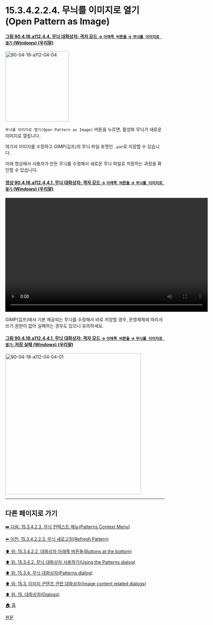 # 15.3.4.2.2.4. 무늬를 이미지로 열기(Open Pattern as Image)

<a id="90-04-18-a112-04-04"></a>

#### [그림 90.4.18.a112.4.4. 무늬 대화상자: 격자 모드 → `아래쪽 버튼들` → `무늬를 이미지로 열기` (Windows) (우리말)](./90-04-0018-patterns.md#90-04-18-a112-04-04)
<img width="200" height="222" alt="90-04-18-a112-04-04" src="https://github.com/user-attachments/assets/7f54e313-fe9a-44e3-bd5a-397a55dcf54d" />

`무늬를 이미지로 열기(Open Pattern as Image)` 버튼을 누르면, 활성화 무늬가 새로운 이미지로 열립니다.

여기서 이미지를 수정하고 GIMP(김프)의 무늬 파일 포맷인 `.pat`로 저장할 수 있습니다.

아래 영상에서 사용자가 만든 무늬를 수정해서 새로운 무늬 파일로 저장하는 과정을 확인할 수 있습니다.

<a id="90-04-18-a112-04-04-01"></a>

#### [영상 90.4.18.a112.4.4.1. 무늬 대화상자: 격자 모드 → `아래쪽 버튼들` → `무늬를 이미지로 열기` (Windows) (우리말)](./90-04-0018-patterns.md#90-04-18-a112-04-04-01)
<video controls="controls" width="640" height="360" src="https://github.com/user-attachments/assets/54a26013-08df-4e42-9d32-048fb410a844"></video>

GIMP(김프)에서 기본 제공되는 무늬를 수정해서 바로 저장할 경우, 운영체제에 따라서 쓰기 권한이 없어 실패하는 경우도 있으니 유의하세요.

<a id="90-04-18-a112-04-04-01"></a>

#### [그림 90.4.18.a112.4.4.1. 무늬 대화상자: 격자 모드 → `아래쪽 버튼들` → `무늬를 이미지로 열기`: 저장 실패 (Windows) (우리말)](./90-04-0018-patterns.md#90-04-18-a112-04-04-01)
<img width="429" height="445" alt="90-04-18-a112-04-04-01" src="https://github.com/user-attachments/assets/6f490266-49ac-4cca-a753-fc63a5d63657" />

***

## 다른 페이지로 가기

[➡️ 다음: 15.3.4.2.3. 무늬 컨텍스트 메뉴(Patterns Context Menu)](./15-03-04-02-03-00-patterns_context_menu.md)

[⬅️ 이전: 15.3.4.2.2.3. 무늬 새로고침(Refresh Pattern)](./15-03-04-02-02-03-refresh_pattern.md)

[⬆️ 위: 15.3.4.2.2. 대화상자 아래쪽 버튼들(Buttons at the bottom)](./15-03-04-02-02-00-buttons_at_the_bottom.md)

[⬆️ 위: 15.3.4.2. 무늬 대화상자 사용하기(Using the Patterns dialog)](./15-03-04-02-00-using_the_pattern_dialog.md)

[⬆️ 위: 15.3.4. 무늬 대화상자(Patterns dialog)](./15-03-04-00-patterns_dialog.md)

[⬆️ 위: 15.3. 이미지 콘텐츠 관련 대화상자(Image content related dialogs)](./15-03-00-image-content-related-dialogs.md)

[⬆️ 위: 15. 대화상자(Dialogs)](./15-00-dialogs.md)

[🏠 홈](./00-home.md)

[원문](https://docs.gimp.org/2.10/ko/gimp-pattern-dialog.html#gimp-pattern-dialog-using)
